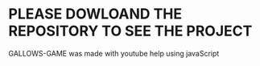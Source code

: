 
# PLEASE DOWLOAND THE REPOSITORY TO SEE THE PROJECT

GALLOWS-GAME was made with youtube help using javaScript
